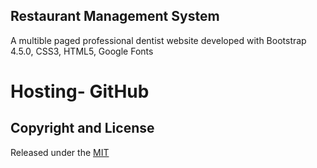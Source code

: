 ## Restaurant Management System
A multible paged professional dentist website developed with Bootstrap 4.5.0, CSS3, HTML5, Google Fonts

# Hosting- GitHub



## Copyright and License
Released under the [MIT](https://github.com/TANMAYPATIL2128/Restaurant_management_website/blob/master/LICENSE.md)
